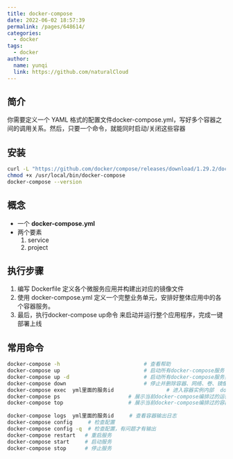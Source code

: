 ```yaml
---
title: docker-compose
date: 2022-06-02 18:57:39
permalink: /pages/648614/
categories:
  - docker
tags:
  - docker
author: 
  name: yunqi
  link: https://github.com/naturalCloud
---
```



## 简介
你需要定义一个 YAML 格式的配置文件docker-compose.yml，写好多个容器之间的调用关系。然后，只要一个命令，就能同时启动/关闭这些容器

## 安装

```bash
curl -L "https://github.com/docker/compose/releases/download/1.29.2/docker-compose-$(uname -s)-$(uname -m)" -o /usr/local/bin/docker-compose
chmod +x /usr/local/bin/docker-compose
docker-compose --version
```

## 概念
* 一个 **docker-compose.yml**
* 两个要素
  1. service
  2. project

## 执行步骤
1. 编写 Dockerfile 定义各个微服务应用并构建出对应的镜像文件
2. 使用 docker-compose.yml 定义一个完整业务单元，安排好整体应用中的各个容器服务。
3. 最后，执行docker-compose up命令 来启动并运行整个应用程序，完成一键部署上线

## 常用命令

```bash
docker-compose -h                           # 查看帮助
docker-compose up                           # 启动所有docker-compose服务
docker-compose up -d                        # 启动所有docker-compose服务并后台运行
docker-compose down                         # 停止并删除容器、网络、卷、镜像。
docker-compose exec  yml里面的服务id                 # 进入容器实例内部  docker-compose exec docker-compose.yml文件中写的服务id /bin/bash
docker-compose ps                      # 展示当前docker-compose编排过的运行的所有容器
docker-compose top                     # 展示当前docker-compose编排过的容器进程
 
docker-compose logs  yml里面的服务id     # 查看容器输出日志
docker-compose config     # 检查配置
docker-compose config -q  # 检查配置，有问题才有输出
docker-compose restart   # 重启服务
docker-compose start     # 启动服务
docker-compose stop      # 停止服务
```

